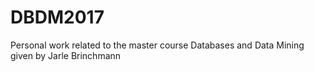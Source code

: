 # DBDM2017
Personal work related to the master course Databases and Data Mining given by Jarle Brinchmann
